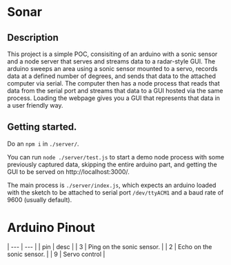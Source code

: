 # Sonar

## Description

This project is a simple POC, consisiting of an arduino with a sonic sensor and a node server that serves and streams data to a radar-style GUI. The arduino sweeps an area using a sonic sensor mounted to a servo, records data at a defined number of degrees, and sends that data to the attached computer via serial. The computer then has a node process that reads that data from the serial port and streams that data to a GUI hosted via the same process. Loading the webpage gives you a GUI that represents that data in a user friendly way.

## Getting started.

Do an `npm i` in `./server/`.

You can run `node ./server/test.js` to start a demo node process with some previously captured data, skipping the entire arduino part, and getting the GUI to be served on http://localhost:3000/.

The main process is `./server/index.js`, which expects an arduino loaded with the sketch to be attached to serial port `/dev/ttyACM1` and a baud rate of 9600 (usually default).

# Arduino Pinout

| --- | ---  |
| pin | desc |
| 3   | Ping on the sonic sensor. |
| 2   | Echo on the sonic sensor. |
| 9   | Servo control |